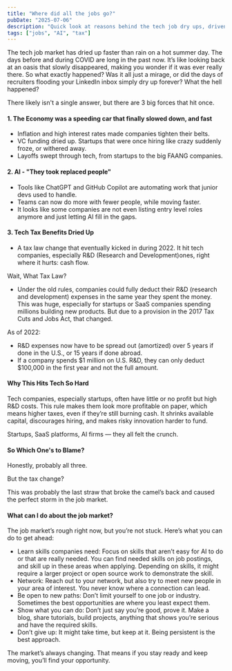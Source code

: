 ```yaml
---
title: "Where did all the jobs go?"
pubDate: "2025-07-06"
description: "Quick look at reasons behind the tech job dry ups, driven by economics, AI, and tax changes."
tags: ["jobs", "AI", "tax"]
---
```


The tech job market has dried up faster than rain on a hot summer day. The days before and during COVID are long in the past now. It’s like looking back at an oasis that slowly disappeared, making you wonder if it was ever really there. So what exactly happened? Was it all just a mirage, or did the days of recruiters flooding your LinkedIn inbox simply dry up forever? What the hell happened?

There likely isn't a single answer, but there are 3 big forces that hit once.

#### 1. The Economy was a speeding car that finally slowed down, and fast 
- Inflation and high interest rates made companies tighten their belts.
- VC funding dried up. Startups that were once hiring like crazy suddenly froze, or withered away.
- Layoffs swept through tech, from startups to the big FAANG companies.


#### 2. AI - "They took replaced people"
- Tools like ChatGPT and GitHub Copilot are automating work that junior devs used to handle. 
- Teams can now do more with fewer people, while moving faster.
- It looks like some companies are not even listing entry level roles anymore and just letting AI fill in the gaps.

#### 3. Tech Tax Benefits Dried Up
- A tax law change that eventually kicked in during 2022. It hit tech companies, especially R&D (Research and Development)ones, right where it hurts: cash flow.

Wait, What Tax Law?
- Under the old rules, companies could fully deduct their R&D (research and development) expenses in the same year they spent the money. This was huge, especially for startups or SaaS companies spending millions building new products. But due to a provision in the 2017 Tax Cuts and Jobs Act, that changed.

As of 2022:
- R&D expenses now have to be spread out (amortized) over 5 years if done in the U.S., or 15 years if done abroad.
- If a company spends $1 million on U.S. R&D, they can only deduct $100,000 in the first year and not the full amount.


#### Why This Hits Tech So Hard
Tech companies, especially startups, often have little or no profit but high R&D costs. This rule makes them look more profitable on paper, which means higher taxes, even if they’re still burning cash. It shrinks available capital, discourages hiring, and makes risky innovation harder to fund.

Startups, SaaS platforms, AI firms — they all felt the crunch.

#### So Which One's to Blame?

Honestly, probably all three. 

But the tax change? 

This was probably the last straw that broke the camel’s back and caused the perfect storm in the job market.

#### What can I do about the job market? 

The job market’s rough right now, but you’re not stuck. Here’s what you can do to get ahead:
- Learn skills companies need: Focus on skills that aren’t easy for AI to do or that are really needed. You can find needed skills on job postings, and skill up in these areas when applying. Depending on skills, it might require a larger project or open source work to demonstrate the skill.
- Network: Reach out to your network, but also try to meet new people in your area of interest. You never know where a connection can lead.
- Be open to new paths: Don’t limit yourself to one job or industry. Sometimes the best opportunities are where you least expect them.
- Show what you can do: Don’t just say you’re good, prove it. Make a blog, share tutorials, build projects, anything that shows you’re serious and have the required skills.
- Don’t give up: It might take time, but keep at it. Being persistent is the best approach.

The market’s always changing. That means if you stay ready and keep moving, you’ll find your opportunity.